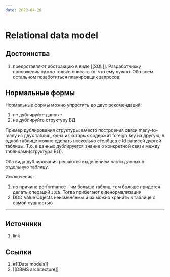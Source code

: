 ```yaml
---
date: 2023-04-26
---
```

# Relational data model

## Достоинства

1. предоставляют абстракцию в виде [[SQL]]. Разработчикку приложения нужно только описать то, что ему нужно. Обо всем остальном позаботиться планировщик запросов.

## Нормальные формы

Нормальные формы можно упростить до двух рекомендаций:

1. не дублируйте данные
1. не дублируйте структуру БД

Пример дублирования структуры: вместо построения связи many-to-many из двух таблиц, одна из которых содержит foreign key на другую, в одной таблице можно сделать несколько столбцов с Id записей дургой таблицы. Т.о. в данных дублируется знание о конкретной связи между таблицами(структура БД).

Оба вида дублирования решаются выделением части данных в отдельную таблицу.

Исключения:

1. по причине performance - чм больше таблиц, тем больше придется делать операций ```JOIN```. Тогда прибегают к денормализации
1. DDD Value Objects неизменяемы и их можно хранить в таблице с самой сущностью

---

## Источники

1. link

## Ссылки

1. #[[Data models]]
1. [[DBMS architecture]]
